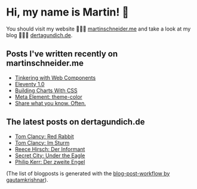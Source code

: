 # Hi, my name is Martin! 👋 
You should visit my website 👨🏼‍💻  [martinschneider.me](https://martinschneider.me) and take a look at my blog 🤷🏼‍♂️ [dertagundich.de](https://www.dertagundich.de).

## Posts I've written recently on martinschneider.me
<!-- MSME-POST-LIST:START -->
- [Tinkering with Web Components](https://martinschneider.me/articles/tinkering-with-web-components/)
- [Eleventy 1.0](https://martinschneider.me/articles/eleventy-1-0/)
- [Building Charts With CSS](https://martinschneider.me/articles/building-charts-with-css/)
- [Meta Element: theme-color](https://martinschneider.me/articles/meta-element-theme-color/)
- [Share what you know. Often.](https://martinschneider.me/articles/share-what-you-know-often/)
<!-- MSME-POST-LIST:END -->

## The latest posts on dertagundich.de
<!-- DTUI-POST-LIST:START -->
- [Tom Clancy: Red Rabbit](https://www.dertagundich.de/2022/07/17/tom-clancy-red-rabbit/)
- [Tom Clancy: Im Sturm](https://www.dertagundich.de/2022/07/04/tom-clancy-im-sturm-2/)
- [Reece Hirsch: Der Informant](https://www.dertagundich.de/2022/06/27/reece-hirsch-der-informant/)
- [Secret City: Under the Eagle](https://www.dertagundich.de/2022/06/20/secret-city-under-the-eagle/)
- [Philip Kerr: Der zweite Engel](https://www.dertagundich.de/2022/06/14/philip-kerr-der-zweite-engel/)
<!-- DTUI-POST-LIST:END -->

(The list of blogposts is generated with the [blog-post-workflow by gautamkrishnar](https://github.com/gautamkrishnar/blog-post-workflow)).
